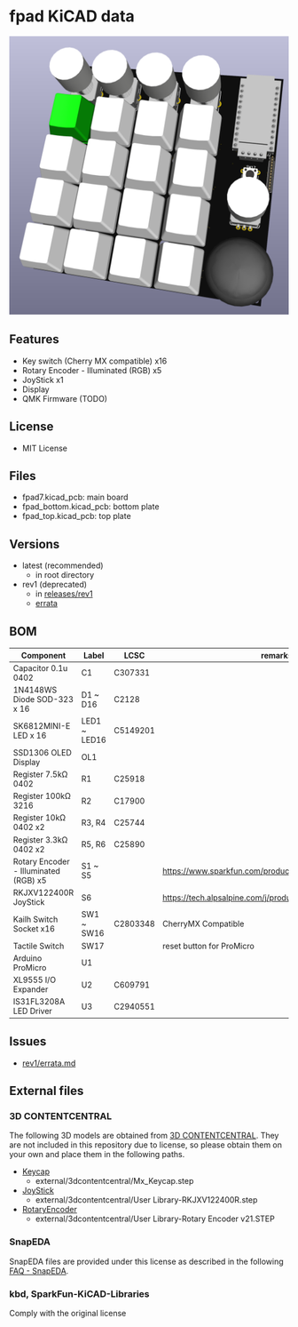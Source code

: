 # fpad KiCAD data

![fpad](images/fpad.png)

## Features

- Key switch (Cherry MX compatible) x16
- Rotary Encoder - Illuminated (RGB) x5
- JoyStick x1
- Display
- QMK Firmware (TODO)

## License

- MIT License

## Files

- fpad7.kicad_pcb: main board
- fpad_bottom.kicad_pcb: bottom plate
- fpad_top.kicad_pcb: top plate

## Versions

- latest (recommended)
  - in root directory
- rev1 (deprecated)
  - in [releases/rev1](releases/rev1)
  - [errata](releases/rev1/errata.md)

## BOM

| Component                             | Label        | LCSC     | remarks                                                     |
| ------------------------------------- | ------------ | -------- | ----------------------------------------------------------- |
| Capacitor 0.1u 0402                   | C1           | C307331  |                                                             |
| 1N4148WS Diode SOD-323 x 16           | D1 ~ D16     | C2128    |                                                             |
| SK6812MINI-E LED x 16                 | LED1 ~ LED16 | C5149201 |                                                             |
| SSD1306 OLED Display                  | OL1          |          |                                                             |
| Register 7.5kΩ 0402                   | R1           | C25918   |                                                             |
| Register 100kΩ 3216                   | R2           | C17900   |                                                             |
| Register 10kΩ 0402 x2                 | R3, R4       | C25744   |                                                             |
| Register 3.3kΩ 0402 x2                | R5, R6       | C25890   |                                                             |
| Rotary Encoder - Illuminated (RGB) x5 | S1 ~ S5      |          | https://www.sparkfun.com/products/15141                     |
| RKJXV122400R JoyStick                 | S6           |          | https://tech.alpsalpine.com/j/products/detail/RKJXV122400R/ |
| Kailh Switch Socket x16               | SW1 ~ SW16   | C2803348 | CherryMX Compatible                                         |
| Tactile Switch                        | SW17         |          | reset button for ProMicro                                   |
| Arduino ProMicro                      | U1           |          |                                                             |
| XL9555 I/O Expander                   | U2           | C609791  |                                                             |
| IS31FL3208A LED Driver                | U3           | C2940551 |                                                             |

## Issues

- [rev1/errata.md](releases/rev1/errata.md)

## External files

### 3D CONTENTCENTRAL

The following 3D models are obtained from [3D CONTENTCENTRAL](https://www.3dcontentcentral.com/).
They are not included in this repository due to license, so please obtain them on your own and place them in the following paths.

- [Keycap](https://www.3dcontentcentral.com/secure/download-model.aspx?catalogid=171&id=941483)
  - external/3dcontentcentral/Mx_Keycap.step
- [JoyStick](https://www.3dcontentcentral.com/secure/download-model.aspx?catalogid=171&id=1681961)
  - external/3dcontentcentral/User Library-RKJXV122400R.step
- [RotaryEncoder](https://www.3dcontentcentral.com/download-model.aspx?catalogid=171&id=630216)
  - external/3dcontentcentral/User Library-Rotary Encoder v21.STEP

### SnapEDA

SnapEDA files are provided under this license as described in the following [FAQ - SnapEDA](https://www.snapeda.com/about/FAQ/).

### kbd, SparkFun-KiCAD-Libraries

Comply with the original license

